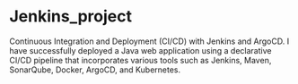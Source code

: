 # Jenkins_project
Continuous Integration and Deployment (CI/CD) with Jenkins and ArgoCD. I have successfully deployed a Java web application using a declarative CI/CD pipeline that incorporates various tools such as Jenkins, Maven, SonarQube, Docker, ArgoCD, and Kubernetes.
